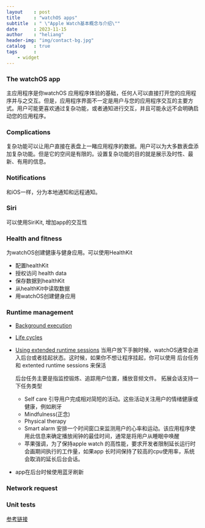 ```yaml
---
layout    : post
title     : "watchOS apps"
subtitle  : " \"Apple Watch基本概念与介绍\""
date      : 2023-11-15
author    : "heliang"
header-img: "img/contact-bg.jpg"
catalog   : true
tags      : 
    - widget
---
```


### The watchOS app

主应用程序是你watchOS 应用程序体验的基础，任何人可以直接打开您的应用程序并与之交互。但是，应用程序界面不一定是用户与您的应用程序交互的主要方式。用户可能更喜欢通过复杂功能，或者通知进行交互，并且可能永远不会明确启动您的应用程序。

### Complications
复杂功能可以让用户直接在表盘上一睹应用程序的数据。用户可以为大多数表盘添加复杂功能。但是它的空间是有限的。设置复杂功能的目的就是展示及时性、最新、有用的信息。

### Notifications
和iOS一样，分为本地通知和远程通知。

### Siri
可以使用SiriKit, 增加app的交互性

### Health and fitness
为watchOS创建健康与健身应用。可以使用HealthKit

- 配置healthKit
- 授权访问 health data
- 保存数据到healthKit
- 从healthKit中读取数据
- 用watchOS创建健身应用

### Runtime management
- [Background execution]('https://developer.apple.com/documentation/watchkit/background_execution')
- [Life cycles]('https://developer.apple.com/documentation/watchkit/life_cycles')
- [Using extended runtime sessions]('https://developer.apple.com/documentation/watchkit/using_extended_runtime_sessions')
  当用户放下手腕时候，watchOS通常会进入后台或者挂起状态。这时候，如果你不想让程序挂起，你可以使用 后台任务和 extented runtime sessions 来保活

  后台任务主要是指监控锻炼、追踪用户位置，播放音频文件。
  拓展会话支持一下任务类型
  - Self care
    引导用户完成相对简短的活动。这些活动关注用户的情绪健康或健康，例如刷牙
  -  Mindfulness(正念)
  -  Physical therapy
  -  Smart alarm
    安排一个时间窗口来监测用户的心率和运动。该应用程序使用此信息来确定播放闹钟的最佳时间，通常是将用户从睡眠中唤醒

    * 苹果强调，为了保持apple watch 的高性能，要求开发者限制延长运行时会画期间执行的工作量，如果app 长时间保持了较高的cpu使用率，系统会取消的延长后台会话。

- app在后台时候使用蓝牙刷新

### Network request


### Unit tests

[参考链接]('https://developer.apple.com/documentation/watchos-apps/')
